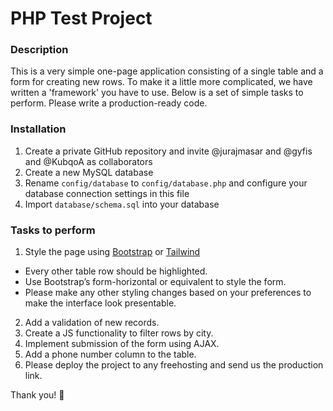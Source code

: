 # PHP Test Project

### Description
This is a very simple one-page application consisting of a single table and a form for creating new rows. To make it a little more complicated, we have written a 'framework' you have to use. Below is a set of simple tasks to perform. Please write a production-ready code.

### Installation
1. Create a private GitHub repository and invite @jurajmasar and @gyfis and @KubqoA as collaborators
2. Create a new MySQL database
3. Rename `config/database` to `config/database.php` and configure your database connection settings in this file
4. Import `database/schema.sql` into your database

### Tasks to perform
1. Style the page using [Bootstrap](http://getbootstrap.com/) or [Tailwind](http://tailwind.com/)
  * Every other table row should be highlighted.
  * Use Bootstrap’s form-horizontal or equivalent to style the form.
  * Please make any other styling changes based on your preferences to make the interface look presentable.
2. Add a validation of new records.
3. Create a JS functionality to filter rows by city.
4. Implement submission of the form using AJAX.
5. Add a phone number column to the table.
6. Please deploy the project to any freehosting and send us the production link.

Thank you! 🙏
